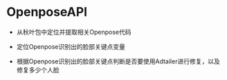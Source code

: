 # OpenposeAPI

- 从秋叶包中定位并提取相关Openpose代码

- 定位Openpose识别出的脸部关键点变量

- 根据Openpose识别出的脸部关键点判断是否要使用Adtailer进行修复，以及修复多少个人脸
